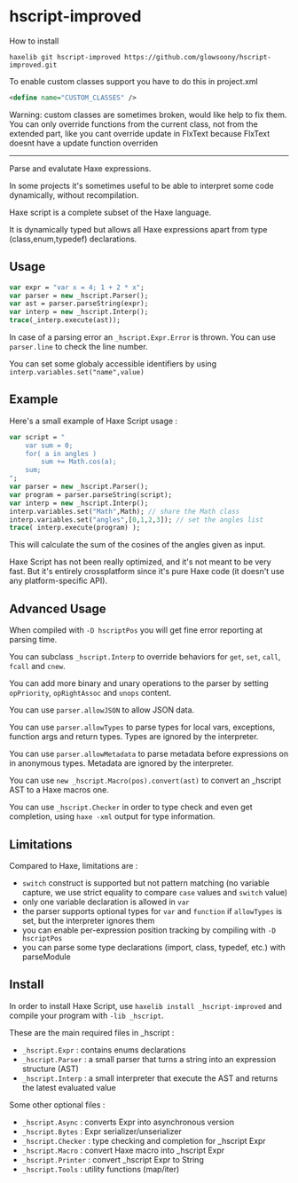 hscript-improved
=======

How to install
```
haxelib git hscript-improved https://github.com/glowsoony/hscript-improved.git
```

To enable custom classes support you have to do this in project.xml
```xml
<define name="CUSTOM_CLASSES" />
```
Warning: custom classes are sometimes broken, would like help to fix them. You can only override functions from the current class, not from the extended part, like you cant override update in FlxText because FlxText doesnt have a update function overriden

-----------

Parse and evalutate Haxe expressions.


In some projects it's sometimes useful to be able to interpret some code dynamically, without recompilation.

Haxe script is a complete subset of the Haxe language.

It is dynamically typed but allows all Haxe expressions apart from type (class,enum,typedef) declarations.

Usage
-----

```haxe
var expr = "var x = 4; 1 + 2 * x";
var parser = new _hscript.Parser();
var ast = parser.parseString(expr);
var interp = new _hscript.Interp();
trace(_interp.execute(ast));
```

In case of a parsing error an `_hscript.Expr.Error` is thrown. You can use `parser.line` to check the line number.

You can set some globaly accessible identifiers by using `interp.variables.set("name",value)`

Example
-------

Here's a small example of Haxe Script usage :
```haxe
var script = "
	var sum = 0;
	for( a in angles )
		sum += Math.cos(a);
	sum; 
";
var parser = new _hscript.Parser();
var program = parser.parseString(script);
var interp = new _hscript.Interp();
interp.variables.set("Math",Math); // share the Math class
interp.variables.set("angles",[0,1,2,3]); // set the angles list
trace( interp.execute(program) ); 
```

This will calculate the sum of the cosines of the angles given as input.

Haxe Script has not been really optimized, and it's not meant to be very fast. But it's entirely crossplatform since it's pure Haxe code (it doesn't use any platform-specific API).

Advanced Usage
--------------

When compiled with `-D hscriptPos` you will get fine error reporting at parsing time.

You can subclass `_hscript.Interp` to override behaviors for `get`, `set`, `call`, `fcall` and `cnew`.

You can add more binary and unary operations to the parser by setting `opPriority`, `opRightAssoc` and `unops` content.

You can use `parser.allowJSON` to allow JSON data.

You can use `parser.allowTypes` to parse types for local vars, exceptions, function args and return types. Types are ignored by the interpreter.

You can use `parser.allowMetadata` to parse metadata before expressions on in anonymous types. Metadata are ignored by the interpreter.

You can use `new _hscript.Macro(pos).convert(ast)` to convert an _hscript AST to a Haxe macros one.

You can use `_hscript.Checker` in order to type check and even get completion, using `haxe -xml` output for type information.

Limitations
-----------

Compared to Haxe, limitations are :

- `switch` construct is supported but not pattern matching (no variable capture, we use strict equality to compare `case` values and `switch` value)
- only one variable declaration is allowed in `var`
- the parser supports optional types for `var` and `function` if `allowTypes` is set, but the interpreter ignores them
- you can enable per-expression position tracking by compiling with `-D hscriptPos`
- you can parse some type declarations (import, class, typedef, etc.) with parseModule

Install
-------

In order to install Haxe Script, use `haxelib install _hscript-improved` and compile your program with `-lib _hscript`.

These are the main required files in _hscript :

  - `_hscript.Expr` : contains enums declarations
  - `_hscript.Parser` : a small parser that turns a string into an expression structure (AST)
  - `_hscript.Interp` : a small interpreter that execute the AST and returns the latest evaluated value

Some other optional files :
  
  - `_hscript.Async` : converts Expr into asynchronous version
  - `_hscript.Bytes` : Expr serializer/unserializer
  - `_hscript.Checker` : type checking and completion for _hscript Expr
  - `_hscript.Macro` : convert Haxe macro into _hscript Expr
  - `_hscript.Printer` : convert _hscript Expr to String
  - `_hscript.Tools` : utility functions (map/iter)
 
